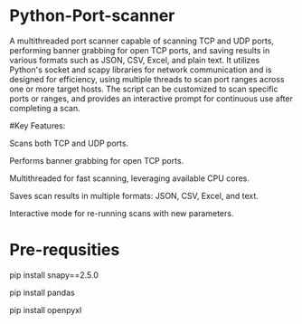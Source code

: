# Python-Port-scanner
A multithreaded port scanner capable of scanning TCP and UDP ports, performing banner grabbing for open TCP ports, and saving results in various formats such as JSON, CSV, Excel, and plain text. It utilizes Python's socket and scapy libraries for network communication and is designed for efficiency, using multiple threads to scan port ranges across one or more target hosts. The script can be customized to scan specific ports or ranges, and provides an interactive prompt for continuous use after completing a scan.

#Key Features:

Scans both TCP and UDP ports.

Performs banner grabbing for open TCP ports.

Multithreaded for fast scanning, leveraging available CPU cores.

Saves scan results in multiple formats: JSON, CSV, Excel, and text.

Interactive mode for re-running scans with new parameters.

# Pre-requsities
pip install snapy==2.5.0

pip install pandas

pip install openpyxl
